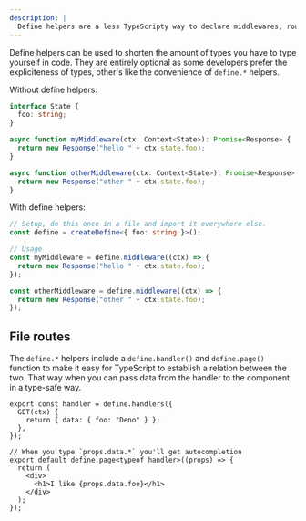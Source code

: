 ```yaml
---
description: |
  Define helpers are a less TypeScripty way to declare middlewares, routes and layouts
---
```


Define helpers can be used to shorten the amount of types you have to type
yourself in code. They are entirely optional as some developers prefer the
expliciteness of types, other's like the convenience of `define.*` helpers.

Without define helpers:

```ts
interface State {
  foo: string;
}

async function myMiddleware(ctx: Context<State>): Promise<Response> {
  return new Response("hello " + ctx.state.foo);
}

async function otherMiddleware(ctx: Context<State>): Promise<Response> {
  return new Response("other " + ctx.state.foo);
}
```

With define helpers:

```ts
// Setup, do this once in a file and import it everywhere else.
const define = createDefine<{ foo: string }>();

// Usage
const myMiddleware = define.middleware((ctx) => {
  return new Response("hello " + ctx.state.foo);
});

const otherMiddleware = define.middleware((ctx) => {
  return new Response("other " + ctx.state.foo);
});
```

## File routes

The `define.*` helpers include a `define.handler()` and `define.page()` function
to make it easy for TypeScript to establish a relation between the two. That way
when you can pass data from the handler to the component in a type-safe way.

```tsx routes/index.tsx
export const handler = define.handlers({
  GET(ctx) {
    return { data: { foo: "Deno" } };
  },
});

// When you type `props.data.*` you'll get autocompletion
export default define.page<typeof handler>((props) => {
  return (
    <div>
      <h1>I like {props.data.foo}</h1>
    </div>
  );
});
```
